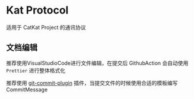 # Kat Protocol

适用于 CatKat Project 的通讯协议

## 文档编辑

推荐使用VisualStudioCode进行文件编辑，在提交后 GithubAction 会自动使用 `Prettier` 进行整体格式化

推荐使用 [git-commit-plugin](https://marketplace.visualstudio.com/items?itemName=redjue.git-commit-plugin) 插件，当提交文件的时候使用合适的模板编写 CommitMessage
